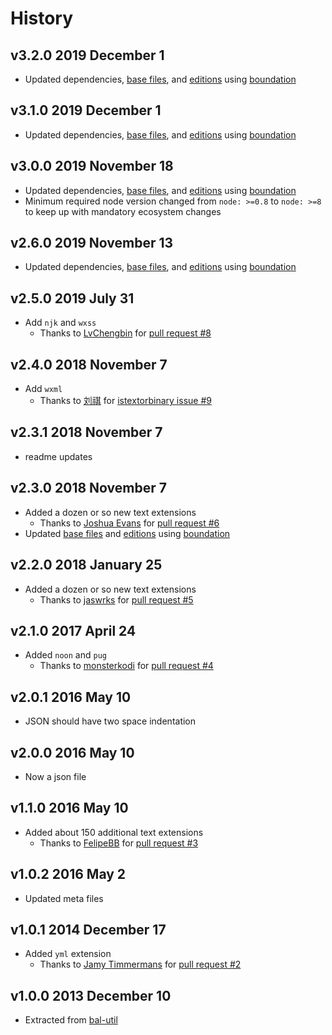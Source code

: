 # History

## v3.2.0 2019 December 1

-   Updated dependencies, [base files](https://github.com/bevry/base), and [editions](https://editions.bevry.me) using [boundation](https://github.com/bevry/boundation)

## v3.1.0 2019 December 1

-   Updated dependencies, [base files](https://github.com/bevry/base), and [editions](https://editions.bevry.me) using [boundation](https://github.com/bevry/boundation)

## v3.0.0 2019 November 18

-   Updated dependencies, [base files](https://github.com/bevry/base), and [editions](https://editions.bevry.me) using [boundation](https://github.com/bevry/boundation)
-   Minimum required node version changed from `node: >=0.8` to `node: >=8` to keep up with mandatory ecosystem changes

## v2.6.0 2019 November 13

-   Updated dependencies, [base files](https://github.com/bevry/base), and [editions](https://editions.bevry.me) using [boundation](https://github.com/bevry/boundation)

## v2.5.0 2019 July 31

-   Add `njk` and `wxss`
    -   Thanks to [LvChengbin](https://github.com/LvChengbin) for [pull request #8](https://github.com/bevry/textextensions/pull/8)

## v2.4.0 2018 November 7

-   Add `wxml`
    -   Thanks to [刘祺](https://github.com/gucong3000) for [istextorbinary issue #9](https://github.com/bevry/istextorbinary/issues/9)

## v2.3.1 2018 November 7

-   readme updates

## v2.3.0 2018 November 7

-   Added a dozen or so new text extensions
    -   Thanks to [Joshua Evans](https://github.com/TheJoshuaEvans) for [pull request #6](https://github.com/bevry/textextensions/pull/6)
-   Updated [base files](https://github.com/bevry/base) and [editions](https://github.com/bevry/editions) using [boundation](https://github.com/bevry/boundation)

## v2.2.0 2018 January 25

-   Added a dozen or so new text extensions
    -   Thanks to [jaswrks](https://github.com/jaswrks) for [pull request #5](https://github.com/bevry/textextensions/pull/5)

## v2.1.0 2017 April 24

-   Added `noon` and `pug`
    -   Thanks to [monsterkodi](https://github.com/monsterkodi) for [pull request #4](https://github.com/bevry/textextensions/pull/4)

## v2.0.1 2016 May 10

-   JSON should have two space indentation

## v2.0.0 2016 May 10

-   Now a json file

## v1.1.0 2016 May 10

-   Added about 150 additional text extensions
    -   Thanks to [FelipeBB](https://github.com/FelipeBB) for [pull request #3](https://github.com/bevry/textextensions/pull/3)

## v1.0.2 2016 May 2

-   Updated meta files

## v1.0.1 2014 December 17

-   Added `yml` extension
    -   Thanks to [Jamy Timmermans](https://github.com/JamyDev) for [pull request #2](https://github.com/bevry/textextensions/pull/2)

## v1.0.0 2013 December 10

-   Extracted from [bal-util](https://github.com/balupton/bal-util/blob/6501d51bc0244fce3781fc0150136f7493099237/src/lib/paths.coffee#L48-L79)
